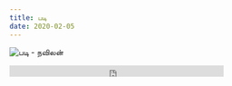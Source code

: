 ```yaml
---
title: படி
date: 2020-02-05
---
```

![படி - நவிலன்](/$relToAbs("step.jpg")$)

<!--more-->

<div class="row sound-cloud">
<iframe width="75%" height="20" scrolling="no" frameborder="no" allow="autoplay" src="https://w.soundcloud.com/player/?url=https%3A//api.soundcloud.com/tracks/755305807&color=%23868e94&inverse=true&auto_play=false&show_user=true"></iframe>
</div>
